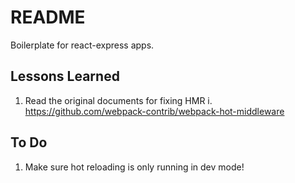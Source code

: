 # README #
Boilerplate for react-express apps.

## Lessons Learned ##
1. Read the original documents for fixing HMR
  i. https://github.com/webpack-contrib/webpack-hot-middleware

## To Do ##
1. Make sure hot reloading is only running in dev mode!